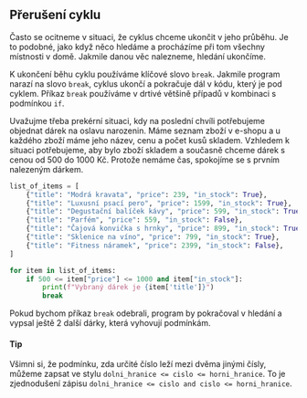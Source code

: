 ## Přerušení cyklu

Často se ocitneme v situaci, že cyklus chceme ukončit v jeho průběhu. Je to podobné, jako když něco hledáme a procházíme při tom všechny místnosti v domě. Jakmile danou věc nalezneme, hledání ukončíme.

K ukončení běhu cyklu používáme klíčové slovo `break`. Jakmile program narazí na slovo `break`, cyklus ukončí a pokračuje dál v kódu, který je pod cyklem. Příkaz `break` používáme v drtivé většině případů v kombinaci s podmínkou `if`.

Uvažujme třeba prekérní situaci, kdy na poslední chvíli potřebujeme objednat dárek na oslavu narozenin. Máme seznam zboží v e-shopu a u každého zboží máme jeho název, cenu a počet kusů skladem. Vzhledem k situaci potřebujeme, aby bylo zboží skladem a současně chceme dárek s cenou od 500 do 1000 Kč. Protože nemáme čas, spokojíme se s prvním nalezeným dárkem.

```py
list_of_items = [
    {"title": "Modrá kravata", "price": 239, "in_stock": True},
    {"title": "Luxusní psací pero", "price": 1599, "in_stock": True},
    {"title": "Degustační balíček kávy", "price": 599, "in_stock": True},
    {"title": "Parfém", "price": 559, "in_stock": False},
    {"title": "Čajová konvička s hrnky", "price": 899, "in_stock": True},
    {"title": "Sklenice na víno", "price": 799, "in_stock": True},
    {"title": "Fitness náramek", "price": 2399, "in_stock": False},
]

for item in list_of_items:
    if 500 <= item["price"] <= 1000 and item["in_stock"]:
        print(f"Vybraný dárek je {item['title']}")
        break
```

Pokud bychom příkaz `break` odebrali, program by pokračoval v hledání a vypsal ještě 2 další dárky, která vyhovují podmínkám.

#### Tip

Všimni si, že podmínku, zda určité číslo leží mezi dvěma jinými čísly, můžeme zapsat ve stylu `dolni_hranice <= cislo <= horni_hranice`. To je zjednodušení zápisu `dolni_hranice <= cislo and cislo <= horni_hranice`.